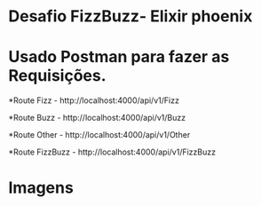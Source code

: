 # Desafio FizzBuzz- Elixir phoenix

# Usado Postman para fazer as Requisições.
*Route Fizz - http://localhost:4000/api/v1/Fizz

*Route Buzz - http://localhost:4000/api/v1/Buzz


*Route Other - http://localhost:4000/api/v1/Other


*Route FizzBuzz - http://localhost:4000/api/v1/FizzBuzz

# Imagens
